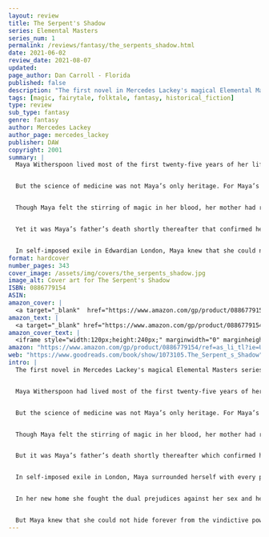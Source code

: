 ```yaml
---
layout: review
title: The Serpent's Shadow
series: Elemental Masters
series_num: 1
permalink: /reviews/fantasy/the_serpents_shadow.html
date: 2021-06-02
review_date: 2021-08-07
updated: 
page_author: Dan Carroll - Florida
published: false
description: "The first novel in Mercedes Lackey's magical Elemental Masters series reimagines the fairy tale Snow White in a richly-detailed alternate Edwardian England. From the magical mysteries of India to the gaslit streets of Victorian London, Mercedes Lackey's unique departure from her Valdemar series follows a young woman doctor as she searches for the secret behind the sorcery in her blood."
tags: [magic, fairytale, folktale, fantasy, historical_fiction]
type: review
sub_type: fantasy
genre: fantasy
author: Mercedes Lackey
author_page: mercedes_lackey
publisher: DAW
copyright: 2001
summary: |
  Maya Witherspoon lived most of the first twenty-five years of her life in her native India. As the daughter of a prominent British physician and a Brahmin woman of the highest caste, she graduated from the University of Delhi as a Doctor of Medicine by the age of twenty-two.


  But the science of medicine was not Maya’s only heritage. For Maya’s aristocratic mother Surya was a sorceress—a former priestess of the mystical magics fueled by the powerful and fearsome pantheon of Indian gods.


  Though Maya felt the stirring of magic in her blood, her mother had repeatedly refused to train her. “I cannot,” she had said, her eyes dark with distress, whenever Maya asked. “Yours is the magic of your father’s blood, not mine....” Surya never had the chance to explain this enigmatic statement to her daughter before a mysterious illness claimed her life.


  Yet it was Maya’s father’s death shortly thereafter that confirmed her darkest suspicions. For her father was killed by the bite of a krait, a tiny venomous snake, and in the last hours of her mother’s life, Surya had warned Maya to beware “the serpent’s shadow.” Maya knew she must flee the land of her birth or face the same fate as her parents.


  In self-imposed exile in Edwardian London, Maya knew that she could not hide forever from the vindictive power that had murdered her parents. She knew in her heart that even a vast ocean couldn’t protect her from “the serpent’s shadow” that had so terrified her mother. Her only hope was to find a way to master her own magic: the magic of her father’s blood. But who would teach her? And could she learn enough to save her life by the time her relentless pursuers caught up with their prey?
format: hardcover
number_pages: 343
cover_image: /assets/img/covers/the_serpents_shadow.jpg
image_alt: Cover art for The Serpent's Shadow
ISBN: 0886779154
ASIN: 
amazon_cover: |
  <a target="_blank"  href="https://www.amazon.com/gp/product/0886779154/ref=as_li_tl?ie=UTF8&camp=1789&creative=9325&creativeASIN=0886779154&linkCode=as2&tag=floridan21-20&linkId=9d6c4540710d8feae9c4a4474cda7c66"><img border="0" src="//ws-na.amazon-adsystem.com/widgets/q?_encoding=UTF8&MarketPlace=US&ASIN=0886779154&ServiceVersion=20070822&ID=AsinImage&WS=1&Format=_SL250_&tag=floridan21-20" ></a>
amazon_text: |
  <a target="_blank" href="https://www.amazon.com/gp/product/0886779154/ref=as_li_tl?ie=UTF8&camp=1789&creative=9325&creativeASIN=0886779154&linkCode=as2&tag=floridan21-20&linkId=019bfecc0ea84825f5f3b7e63d0654b1">The Serpent's Shadow (Elemental Masters, Book 1)</a>
amazon_cover_text: |
  <iframe style="width:120px;height:240px;" marginwidth="0" marginheight="0" scrolling="no" frameborder="0" src="//ws-na.amazon-adsystem.com/widgets/q?ServiceVersion=20070822&OneJS=1&Operation=GetAdHtml&MarketPlace=US&source=ac&ref=tf_til&ad_type=product_link&tracking_id=floridan21-20&marketplace=amazon&amp;region=US&placement=0886779154&asins=0886779154&linkId=a74f47f03a5b7534949f54484c689aed&show_border=false&link_opens_in_new_window=false&price_color=333333&title_color=0066c0&bg_color=ffffff"></iframe>
amazon: "https://www.amazon.com/gp/product/0886779154/ref=as_li_tl?ie=UTF8&tag=floridan21-20&camp=1789&creative=9325&linkCode=as2&creativeASIN=0886779154&linkId=6769887f492ec9eb586c3d75c6657ae8"
web: "https://www.goodreads.com/book/show/1073105.The_Serpent_s_Shadow"
intro: |
  The first novel in Mercedes Lackey's magical Elemental Masters series reimagines the fairy tale Snow White in a richly-detailed alternate Edwardian England.


  Maya Witherspoon had lived most of the first twenty-five years of her life in her native India. As the daughter of a prominent British physician and a Brahmin woman of the highest caste, she had known only luxury. Trained by her father in the medical arts since she was old enough to read, she graduated from the University of Delhi as a Doctor of Medicine by the age of twenty-two. Welcomed into her father’s lucrative practice, she treated many of the wives and daughters of the British military personnel who made up a large percentage of their patients in the colonial India of 1909.


  But the science of medicine was not Maya’s only heritage. For Maya’s aristocratic mother Surya, had not just defied her family, friends and religion to marry Maya’s father, she had turned her back on her family’s powerful magical traditions as well. For her mother was a sorceress—a former priestess of the mystical magics fueled by the powerful and fearsome pantheon of Indian gods.


  Though Maya felt the stirring of magic in her blood, her mother had repeatedly refused to train her. “I cannot,” she had said, her eyes dark with distress, whenever Maya asked. “Yours is the magic of your father’s blood, not mine….” Surya had never had the chance to explain this enigmatic statement to her daughter, before cholera claimed her life. Yet Maya suspected that something far more sinister than the virulent disease had overcome her powerful mother.


  But it was Maya’s father’s death shortly thereafter which confirmed her darkest suspicions. For her father was killed by the bite of a krait, a tiny venomous snake, and in the last hours of her mother’s life, in the seeming delirium of her fever, Surya had repeatedly warned Maya to beware “the serpent’s shadow.” With the sudden loss of her father, Maya knew she must flee the land of her birth or face the same fate as her parents.


  In self-imposed exile in London, Maya surrounded herself with every protection possible. All the magic Maya knew had been learned by covertly observing her mother, and by cobbling this knowledge together with the street-magic gleaned from a few genuine fakirs. Her workings were a mixture of instinct, extrapolation, and trial-and-error. Crude, but somewhat effective, her spells let Maya hide her household behind a wall of secrecy in a poorer section of the city. Here, in a small but adequate house she lived with only the most loyal of her mother’s servants, and her mother’s seven unusual “pets”—if you could use such a word for creatures who seemed far more like friends. For Charan, the little monkey, Rajah, the peacock, Mala, the falcon, Sia and Singhe, the mongooses, Rhadi, the parrot, and Nisha, the owl seemed far too sentient to be ordinary animals. Maya knew that these seven unusual and loving companions had been in some way special to her mother, but their secrets were hidden to her, perhaps forever.


  In her new home she fought the dual prejudices against her sex and her race to continue in her medical profession. Only her high scholastic abilities and her extreme determination enabled her to meet with any success. She managed to place herself in a minor position at a prestigious hospital while she pursued her own medical passions: helping the poor at a tiny clinic where they welcomed any doctor, and setting up a small, controversial practice which specialized in “female complaints” and offered “absolute discretion.”


  But Maya knew that she could not hide forever from the vindictive power which had murdered her parents. She knew in her heart that even a vast ocean couldn’t protect her from “the serpent’s shadow” which had so terrified her mother. Her only hope was to find a way to master her own magic: the magic of her father’s blood.  But who would teach her? And could she learn enough to save her life by the time her relentless pursuers caught up with their prey?
---
```



